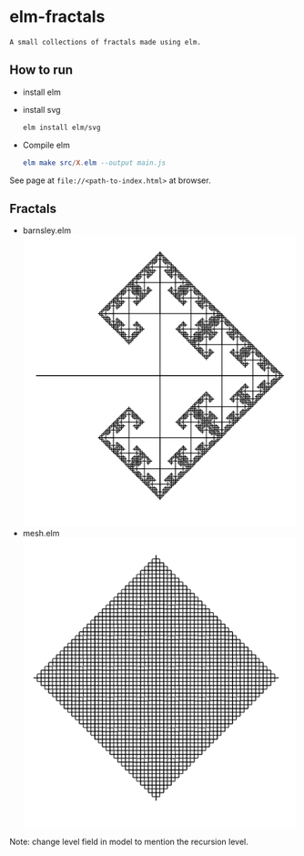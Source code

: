 # elm-fractals
    A small collections of fractals made using elm.

## How to run
- install elm
- install svg
    ```bash
    elm install elm/svg
    ```

- Compile elm

    ```elm
    elm make src/X.elm --output main.js
    ```


See page at `file://<path-to-index.html>` at browser.

## Fractals
- barnsley.elm ![Barnsley](producedFractals/barnsley.png)
- mesh.elm ![Mesh](producedFractals/mesh.png)

Note: change level field in model to mention the recursion level.

    
